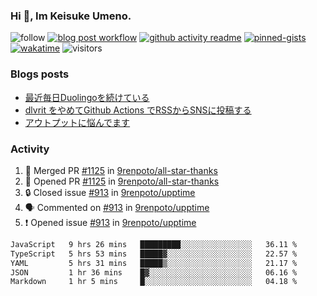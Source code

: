 ### Hi 👋, Im Keisuke Umeno.

<!--
**9renpoto/9renpoto** is a ✨ _special_ ✨ repository because its `README.md` (this file) appears on your GitHub profile.

Here are some ideas to get you started:

- 🔭 I’m currently working on ...
- 🌱 I’m currently learning ...
- 👯 I’m looking to collaborate on ...
- 🤔 I’m looking for help with ...
- 💬 Ask me about ...
- 📫 How to reach me: ...
- 😄 Pronouns: ...
- ⚡ Fun fact: ...
-->

![follow](https://img.shields.io/github/followers/9renpoto?label=Follow&style=social)
[![blog post workflow](https://github.com/9renpoto/9renpoto/actions/workflows/blog.yml/badge.svg)](https://github.com/9renpoto/9renpoto/actions/workflows/blog.yml)
[![github activity readme](https://github.com/9renpoto/9renpoto/actions/workflows/activity.yml/badge.svg)](https://github.com/9renpoto/9renpoto/actions/workflows/activity.yml)
[![pinned-gists](https://github.com/9renpoto/9renpoto/actions/workflows/pin-gist.yml/badge.svg)](https://github.com/9renpoto/9renpoto/actions/workflows/pin-gist.yml)
[![wakatime](https://github.com/9renpoto/9renpoto/actions/workflows/waka-readme-status.yml/badge.svg)](https://github.com/9renpoto/9renpoto/actions/workflows/waka-readme-status.yml)
![visitors](https://komarev.com/ghpvc/?username=9renpoto&label=Profile%20views&color=0e75b6&style=flat)

### Blogs posts

<!-- BLOG-POST-LIST:START -->
- [最近毎日Duolingoを続けている](https://9renpoto.win/entry/2023/12/05/duolingo)
- [dlvrit をやめてGithub Actions でRSSからSNSに投稿する](https://9renpoto.win/entry/2023/11/12/dlvrit-to-gh-actions)
- [アウトプットに悩んでます](https://9renpoto.win/entry/2023/11/11/technology-to-limit-input)
<!-- BLOG-POST-LIST:END -->

### Activity

<!--START_SECTION:activity-->
1. 🎉 Merged PR [#1125](https://github.com/9renpoto/all-star-thanks/pull/1125) in [9renpoto/all-star-thanks](https://github.com/9renpoto/all-star-thanks)
2. 💪 Opened PR [#1125](https://github.com/9renpoto/all-star-thanks/pull/1125) in [9renpoto/all-star-thanks](https://github.com/9renpoto/all-star-thanks)
3. 🔒 Closed issue [#913](https://github.com/9renpoto/upptime/issues/913) in [9renpoto/upptime](https://github.com/9renpoto/upptime)
4. 🗣 Commented on [#913](https://github.com/9renpoto/upptime/issues/913#issuecomment-1858906502) in [9renpoto/upptime](https://github.com/9renpoto/upptime)
5. ❗ Opened issue [#913](https://github.com/9renpoto/upptime/issues/913) in [9renpoto/upptime](https://github.com/9renpoto/upptime)
<!--END_SECTION:activity-->

<!--START_SECTION:waka-->

```txt
JavaScript   9 hrs 26 mins   █████████░░░░░░░░░░░░░░░░   36.11 %
TypeScript   5 hrs 53 mins   █████▓░░░░░░░░░░░░░░░░░░░   22.57 %
YAML         5 hrs 31 mins   █████▒░░░░░░░░░░░░░░░░░░░   21.17 %
JSON         1 hr 36 mins    █▓░░░░░░░░░░░░░░░░░░░░░░░   06.16 %
Markdown     1 hr 5 mins     █░░░░░░░░░░░░░░░░░░░░░░░░   04.18 %
```

<!--END_SECTION:waka-->
